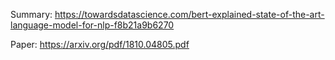 Summary:
https://towardsdatascience.com/bert-explained-state-of-the-art-language-model-for-nlp-f8b21a9b6270

Paper:
https://arxiv.org/pdf/1810.04805.pdf
